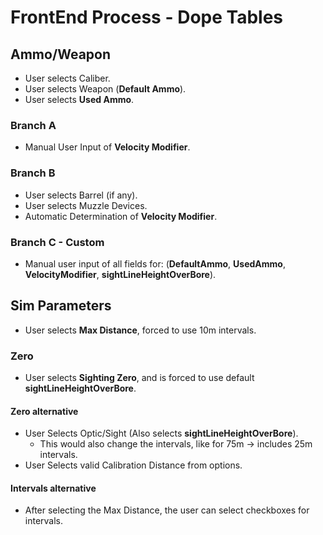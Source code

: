 # FrontEnd Process - Dope Tables

## Ammo/Weapon

- User selects Caliber.
- User selects Weapon (**Default Ammo**).
- User selects **Used Ammo**.

### Branch A

- Manual User Input of **Velocity Modifier**.

### Branch B

- User selects Barrel (if any).
- User selects Muzzle Devices.
- Automatic Determination of **Velocity Modifier**.

### Branch C - Custom

- Manual user input of all fields for: (**DefaultAmmo**, **UsedAmmo**, **VelocityModifier**, **sightLineHeightOverBore**).

## Sim Parameters

- User selects **Max Distance**, forced to use 10m intervals.

### Zero

- User selects **Sighting Zero**, and is forced to use default **sightLineHeightOverBore**.

#### Zero alternative

- User Selects Optic/Sight (Also selects **sightLineHeightOverBore**).
  - This would also change the intervals, like for 75m -> includes 25m intervals.
- User Selects valid Calibration Distance from options.

#### Intervals alternative

- After selecting the Max Distance, the user can select checkboxes for intervals.
